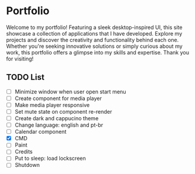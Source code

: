 # Portfolio

Welcome to my portfolio! Featuring a sleek desktop-inspired UI, this site showcase a collection of applications that I have developed. Explore my projects and discover the creativity and functionality behind each one. Whether you're seeking innovative solutions or simply curious about my work, this portfolio offers a glimpse into my skills and expertise. Thank you for visiting!

## TODO List

- [ ] Minimize window when user open start menu
- [ ] Create component for media player
- [ ] Make media player responsive
- [ ] Set mute state on component re-render
- [ ] Create dark and cappucino theme
- [ ] Change language: english and pt-br
- [ ] Calendar component
- [x] CMD
- [ ] Paint
- [ ] Credits
- [ ] Put to sleep: load lockscreen
- [ ] Shutdown
